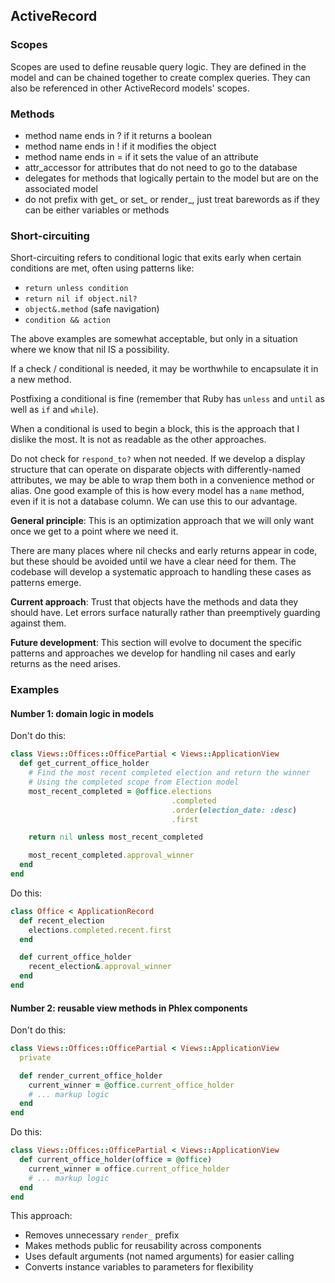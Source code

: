 ## ActiveRecord

### Scopes
Scopes are used to define reusable query logic. They are defined in the model and can be chained together to create complex queries.
They can also be referenced in other ActiveRecord models' scopes.

### Methods
- method name ends in ? if it returns a boolean
- method name ends in ! if it modifies the object
- method name ends in = if it sets the value of an attribute
- attr_accessor for attributes that do not need to go to the database
- delegates for methods that logically pertain to the model but are on the associated model
- do not prefix with get_ or set_ or render_, just treat barewords as if they can be either variables or methods

### Short-circuiting

Short-circuiting refers to conditional logic that exits early when certain conditions are met, often using patterns like:
- `return unless condition`
- `return nil if object.nil?`
- `object&.method` (safe navigation)
- `condition && action`

The above examples are somewhat acceptable, but only in a situation where we know that nil IS a possibility.

If a check / conditional is needed, it may be worthwhile to encapsulate it in a new method.

Postfixing a conditional is fine (remember that Ruby has `unless` and `until` as well as `if` and `while`).

When a conditional is used to begin a block, this is the approach that I dislike the most.  It is not as readable as the other approaches.

Do not check for `respond_to?` when not needed.  If we develop a display structure that can operate on disparate objects with differently-named attributes, we may be able to wrap them both in a convenience method or alias.
One good example of this is how every model has a `name` method, even if it is not a database column.  We can use this to our advantage.

**General principle**: This is an optimization approach that we will only want once we get to a point where we need it.

There are many places where nil checks and early returns appear in code, but these should be avoided until we have a clear need for them. The codebase will develop a systematic approach to handling these cases as patterns emerge.

**Current approach**: Trust that objects have the methods and data they should have. Let errors surface naturally rather than preemptively guarding against them.

**Future development**: This section will evolve to document the specific patterns and approaches we develop for handling nil cases and early returns as the need arises.

### Examples

#### Number 1: domain logic in models

Don't do this:
```ruby
class Views::Offices::OfficePartial < Views::ApplicationView
  def get_current_office_holder
    # Find the most recent completed election and return the winner
    # Using the completed scope from Election model
    most_recent_completed = @office.elections
                                    .completed
                                    .order(election_date: :desc)
                                    .first

    return nil unless most_recent_completed

    most_recent_completed.approval_winner
  end
end
```

Do this:
```ruby
class Office < ApplicationRecord
  def recent_election
    elections.completed.recent.first
  end

  def current_office_holder
    recent_election&.approval_winner
  end
end
```

#### Number 2: reusable view methods in Phlex components

Don't do this:
```ruby
class Views::Offices::OfficePartial < Views::ApplicationView
  private

  def render_current_office_holder
    current_winner = @office.current_office_holder
    # ... markup logic
  end
end
```

Do this:
```ruby
class Views::Offices::OfficePartial < Views::ApplicationView
  def current_office_holder(office = @office)
    current_winner = office.current_office_holder
    # ... markup logic
  end
end
```

This approach:
- Removes unnecessary `render_` prefix
- Makes methods public for reusability across components  
- Uses default arguments (not named arguments) for easier calling
- Converts instance variables to parameters for flexibility
